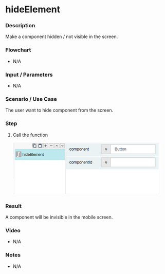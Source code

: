 # hideElement

### Description

Make a component hidden / not visible in the screen.

### Flowchart

- N/A

### Input / Parameters

- N/A

### Scenario / Use Case

The user want to hide component from the screen.

### Step

1. Call the function

    ![](hideElement-step-1.png?raw=true)

### Result

A component will be invisible in the mobile screen.

### Video

- N/A
<!--[![Video](http://i.imgur.com/Ot5DWAW.png)](https://youtu.be/StTqXEQ2l-Y?t=35s)-->

### Notes

- N/A